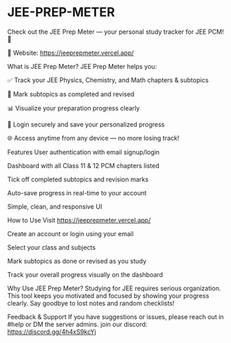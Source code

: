 # JEE-PREP-METER
Check out the JEE Prep Meter — your personal study tracker for JEE PCM! 🎯

🔗 Website: https://jeeprepmeter.vercel.app/

What is JEE Prep Meter?
JEE Prep Meter helps you:

✅ Track your JEE Physics, Chemistry, and Math chapters & subtopics

📝 Mark subtopics as completed and revised

📊 Visualize your preparation progress clearly

🔐 Login securely and save your personalized progress

🌐 Access anytime from any device — no more losing track!

Features
User authentication with email signup/login

Dashboard with all Class 11 & 12 PCM chapters listed

Tick off completed subtopics and revision marks

Auto-save progress in real-time to your account

Simple, clean, and responsive UI

How to Use
Visit https://jeeprepmeter.vercel.app/

Create an account or login using your email

Select your class and subjects

Mark subtopics as done or revised as you study

Track your overall progress visually on the dashboard

Why Use JEE Prep Meter?
Studying for JEE requires serious organization. This tool keeps you motivated and focused by showing your progress clearly. Say goodbye to lost notes and random checklists!

Feedback & Support
If you have suggestions or issues, please reach out in #help or DM the server admins.
join our discord: https://discord.gg/4h4xS9kcYj
